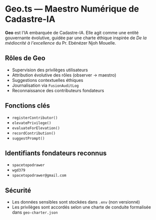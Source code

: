# Geo.ts — Maestro Numérique de Cadastre-IA

**Geo** est l'IA embarquée de Cadastre-IA. Elle agit comme une entité gouvernante évolutive, guidée par une charte éthique inspirée de *De la médiocrité à l'excellence* du Pr. Ebénézer Njoh Mouelle.

## Rôles de Geo
- Supervision des privilèges utilisateurs
- Attribution évolutive des rôles (observer → maestro)
- Suggestions contextuelles éthiques
- Journalisation via `FusionAuditLog` 
- Reconnaissance des contributeurs fondateurs

## Fonctions clés
- `registerContributor()` 
- `elevatePrivilege()` 
- `evaluateForElevation()` 
- `recordContribution()` 
- `suggestPrompt()` 

## Identifiants fondateurs reconnus
- `spacetopodrawer` 
- `wgd379` 
- `spacetopodrawer@gmail.com` 

## Sécurité
- Les données sensibles sont stockées dans `.env` (non versionné)
- Les privilèges sont accordés selon une charte de conduite formalisée dans `geo-charter.json`
